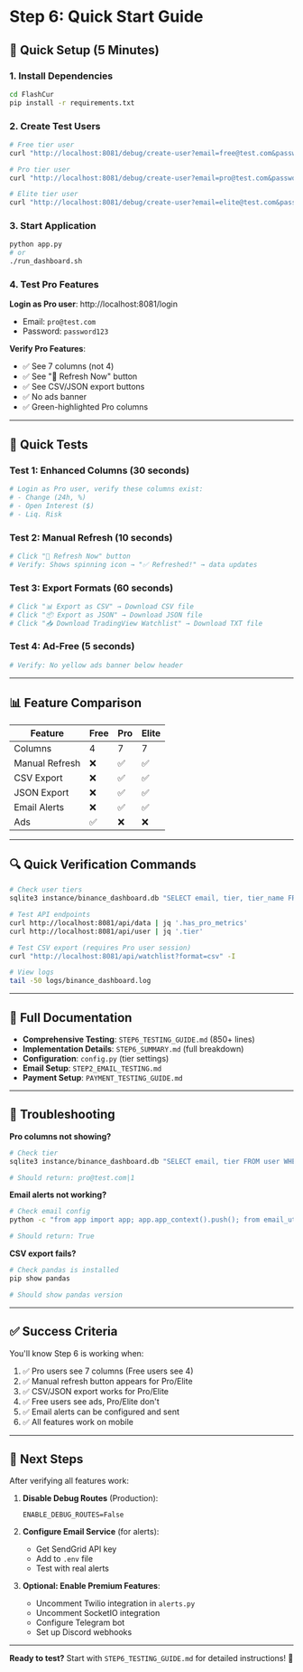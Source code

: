 # Step 6: Quick Start Guide

## 🚀 Quick Setup (5 Minutes)

### 1. Install Dependencies
```bash
cd FlashCur
pip install -r requirements.txt
```

### 2. Create Test Users
```bash
# Free tier user
curl "http://localhost:8081/debug/create-user?email=free@test.com&password=password123&tier=0"

# Pro tier user
curl "http://localhost:8081/debug/create-user?email=pro@test.com&password=password123&tier=1"

# Elite tier user
curl "http://localhost:8081/debug/create-user?email=elite@test.com&password=password123&tier=2"
```

### 3. Start Application
```bash
python app.py
# or
./run_dashboard.sh
```

### 4. Test Pro Features

**Login as Pro user**: http://localhost:8081/login
- Email: `pro@test.com`
- Password: `password123`

**Verify Pro Features**:
- ✅ See 7 columns (not 4)
- ✅ See "🔄 Refresh Now" button
- ✅ See CSV/JSON export buttons
- ✅ No ads banner
- ✅ Green-highlighted Pro columns

---

## 🧪 Quick Tests

### Test 1: Enhanced Columns (30 seconds)
```bash
# Login as Pro user, verify these columns exist:
# - Change (24h, %)
# - Open Interest ($)
# - Liq. Risk
```

### Test 2: Manual Refresh (10 seconds)
```bash
# Click "🔄 Refresh Now" button
# Verify: Shows spinning icon → "✅ Refreshed!" → data updates
```

### Test 3: Export Formats (60 seconds)
```bash
# Click "📊 Export as CSV" → Download CSV file
# Click "📦 Export as JSON" → Download JSON file
# Click "📥 Download TradingView Watchlist" → Download TXT file
```

### Test 4: Ad-Free (5 seconds)
```bash
# Verify: No yellow ads banner below header
```

---

## 📊 Feature Comparison

| Feature | Free | Pro | Elite |
|---------|------|-----|-------|
| Columns | 4 | 7 | 7 |
| Manual Refresh | ❌ | ✅ | ✅ |
| CSV Export | ❌ | ✅ | ✅ |
| JSON Export | ❌ | ✅ | ✅ |
| Email Alerts | ❌ | ✅ | ✅ |
| Ads | ✅ | ❌ | ❌ |

---

## 🔍 Quick Verification Commands

```bash
# Check user tiers
sqlite3 instance/binance_dashboard.db "SELECT email, tier, tier_name FROM user;"

# Test API endpoints
curl http://localhost:8081/api/data | jq '.has_pro_metrics'
curl http://localhost:8081/api/user | jq '.tier'

# Test CSV export (requires Pro user session)
curl "http://localhost:8081/api/watchlist?format=csv" -I

# View logs
tail -50 logs/binance_dashboard.log
```

---

## 📖 Full Documentation

- **Comprehensive Testing**: `STEP6_TESTING_GUIDE.md` (850+ lines)
- **Implementation Details**: `STEP6_SUMMARY.md` (full breakdown)
- **Configuration**: `config.py` (tier settings)
- **Email Setup**: `STEP2_EMAIL_TESTING.md`
- **Payment Setup**: `PAYMENT_TESTING_GUIDE.md`

---

## 🐛 Troubleshooting

**Pro columns not showing?**
```bash
# Check tier
sqlite3 instance/binance_dashboard.db "SELECT email, tier FROM user WHERE email='pro@test.com';"

# Should return: pro@test.com|1
```

**Email alerts not working?**
```bash
# Check email config
python -c "from app import app; app.app_context().push(); from email_utils import is_email_configured; print(is_email_configured())"

# Should return: True
```

**CSV export fails?**
```bash
# Check pandas is installed
pip show pandas

# Should show pandas version
```

---

## ✅ Success Criteria

You'll know Step 6 is working when:

1. ✅ Pro users see 7 columns (Free users see 4)
2. ✅ Manual refresh button appears for Pro/Elite
3. ✅ CSV/JSON export works for Pro/Elite
4. ✅ Free users see ads, Pro/Elite don't
5. ✅ Email alerts can be configured and sent
6. ✅ All features work on mobile

---

## 🎯 Next Steps

After verifying all features work:

1. **Disable Debug Routes** (Production):
   ```env
   ENABLE_DEBUG_ROUTES=False
   ```

2. **Configure Email Service** (for alerts):
   - Get SendGrid API key
   - Add to `.env` file
   - Test with real alerts

3. **Optional: Enable Premium Features**:
   - Uncomment Twilio integration in `alerts.py`
   - Uncomment SocketIO integration
   - Configure Telegram bot
   - Set up Discord webhooks

---

**Ready to test?** Start with `STEP6_TESTING_GUIDE.md` for detailed instructions! 🚀

